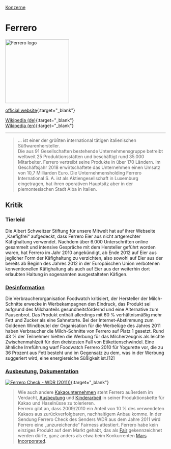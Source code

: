 [Konzerne](../konzerne.html)   

# Ferrero

<img src="https://upload.wikimedia.org/wikipedia/commons/d/d5/Logo_Ferrero.svg" height="200" alt="Ferrero logo">

[official website](https://www.ferrero.com/){:target="_blank"}   

[Wikipedia (de)](https://de.wikipedia.org/wiki/Ferrero_(Unternehmen)){:target="_blank"}   
[Wikipedia (en)](https://en.wikipedia.org/wiki/Ferrero_SpA){:target="_blank"}   

---

> ... ist einer der größten international tätigen italienischen Süßwarenhersteller.   
Die aus 91 Gesellschaften bestehende Unternehmensgruppe betreibt weltweit 25 Produktionsstätten und beschäftigt rund 35.000 Mitarbeiter. Ferrero vertreibt seine Produkte in über 170 Ländern. Im Geschäftsjahr 2018 erwirtschaftete das Unternehmen einen Umsatz von 10,7 Milliarden Euro. Die Unternehmensholding Ferrero International S. A. ist als Aktiengesellschaft in Luxemburg eingetragen, hat ihren operativen Hauptsitz aber in der piemontesischen Stadt Alba in Italien.

## Kritik
### <a name="tierleid"/>Tierleid
Die Albert Schweitzer Stiftung für unsere Mitwelt hat auf ihrer Webseite „Kaefigfrei“ aufgedeckt, dass Ferrero Eier aus nicht artgerechter Käfighaltung verwendet. Nachdem über 6.000 Unterschriften online gesammelt und intensive Gespräche mit dem Hersteller geführt worden waren, hat Ferrero im Jahr 2010 angekündigt, ab Ende 2012 auf Eier aus jeglicher Form der Käfighaltung zu verzichten, also sowohl auf Eier aus der bereits ab Beginn des Jahres 2012 in der Europäischen Union verbotenen konventionellen Käfighaltung als auch auf Eier aus der weiterhin dort erlaubten Haltung in sogenannten ausgestalteten Käfigen.

### <a name="desinformation"/>[Desinformation](../thema/desinformation.html)
Die Verbraucherorganisation Foodwatch kritisiert, der Hersteller der Milch-Schnitte erwecke in Werbekampagnen den Eindruck, das Produkt sei aufgrund des Milchanteils gesundheitsfördernd und eine Alternative zum Pausenbrot. Das Produkt enthält allerdings mit 60 % verhältnismäßig mehr Fett und Zucker als eine Sahnetorte. Bei der Internet-Abstimmung zum Goldenen Windbeutel der Organisation für die Werbelüge des Jahres 2011 haben Verbraucher die Milch-Schnitte von Ferrero auf Platz 1 gesetzt. Rund 43 % der Teilnehmer hielten die Werbung für das Milcherzeugnis als leichte Zwischenmahlzeit für den dreistesten Fall von Etikettenschwindel. Eine ähnliche Irreführung warf Foodwatch Ferrero 2010 für Yogurette vor, die zu 36 Prozent aus Fett besteht und im Gegensatz zu dem, was in der Werbung suggeriert wird, eine energiereiche Süßigkeit ist.[12]

### <a name="ausbeutung"/><a name="dokumentation"/>[Ausbeutung](../thema/ausbeutung.html), [Dokumentation](../informationsquellen/dokumentationen.html)
[![Ferrero Check - WDR (2011))](http://img.youtube.com/vi/OPOqNoEOAjc/0.jpg)](https://www.youtube.com/watch?v=OPOqNoEOAjc "Ferrero Check - WDR (2011)"){:target="_blank"}   
> Wie auch andere [Kakaounternehmen](../thema/kakaoanbau.html) steht Ferrero außerdem im Verdacht, [Ausbeutung](../thema/ausbeutung.html) und [Kinderarbeit](../thema/kinderarbeit.html) in seiner Produktionskette für Kakao und Haselnüsse zu tolerieren.    
Ferrero gibt an, dass 2009/2010 ein Anteil von 10 % des verwendeten Kakaos aus zurückverfolgbaren, nachhaltigem Anbau komme. In der Sendung Ferrero Check des Senders WDR aus dem Jahre 2011 wird Ferrero eine „unzureichende“ Fairness attestiert. Ferrero habe kein einziges Produkt auf dem Markt gehabt, das als [Fair](../siegel/fair_trade_siegel.html) gekennzeichnet werden dürfe, ganz anders als etwa beim Konkurrenten [Mars Incorporated](../konzerne/mars_inc.html).
